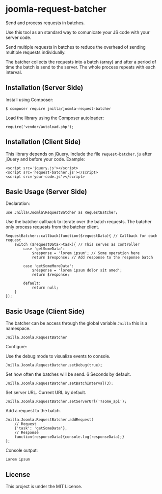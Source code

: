 # joomla-request-batcher

Send and process requests in batches.

Use this tool as an standard way to comunicate your JS code with your server code. 

Send multiple requests in batches to reduce the overhead of sending multiple requests individually.

The batcher collects the requests into a batch (array) and after a period of time the batch is send to the server. The whole process repeats with each interval.

## Installation (Server Side)

Install using Composer:

```
$ composer require jnilla/joomla-request-batcher
```

Load the library using the Composer autoloader:

```
require('vendor/autoload.php');
```

## Installation (Client Side)

This library depends on jQuery. Include the file ```request-batcher.js``` after jQuery and before your code. Example:

```
<script src='jquery.js'></script>
<script src='request-batcher.js'></script>
<script src='your-code.js'></script>
```

## Basic Usage (Server Side)

Declaration:

```
use Jnilla\Joomla\RequestBatcher as RequestBatcher;
```

Use the batcher callback to iterate over the batch requests. The batcher only process requests from the batcher client.

```
RequestBatcher::callback(function($requestData){ // Callback for each request
	switch ($requestData->task){ // This serves as controller
		case 'getSomeData':
			$response = 'lorem ipsum'; // Some operation here
			return $response; // Add response to the response batch
			
		case 'getSomeMoreData':
			$response = 'lorem ipsum dolor sit amed';
			return $response;
			
		default:
			return null;
	}
});
```

## Basic Usage (Client Side)

The batcher can be access through the global variable ```Jnilla``` this is a namespace.

```
Jnilla.Joomla.RequestBatcher
```

Configure:

Use the debug mode to visualize events to console.

```
Jnilla.Joomla.RequestBatcher.setDebug(true);
```

Set how often the batches will be send. 6 Seconds by default.

```
Jnilla.Joomla.RequestBatcher.setBatchInterval(3);
```

Set server URL. Current URL by default.

```
Jnilla.Joomla.RequestBatcher.setServerUrl('?some_api');
```

Add a request to the batch.

```
Jnilla.Joomla.RequestBatcher.addRequest(
	// Request
	{'task': 'getSomeData'}, 
	// Response
	function(responseData){console.log(responseData);}
);
```

Console output:

```
Lorem ipsum 
```

## License

This project is under the MIT License.



